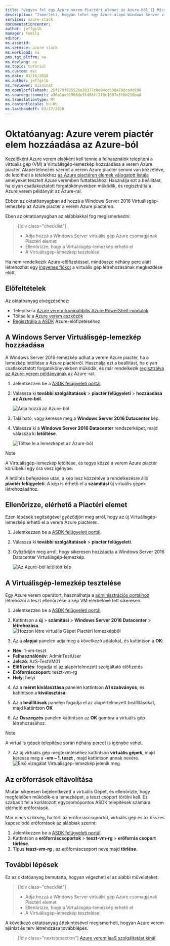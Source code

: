 ```yaml
---
title: "Vegyen fel egy Azure verem Piactéri elemet az Azure-ból |} Microsoft Docs"
description: "Ismerteti, hogyan lehet egy Azure-alapú Windows Server virtuálisgép-lemezkép hozzáadása a verem Azure piactéren."
services: azure-stack
documentationcenter: 
author: jeffgilb
manager: femila
editor: 
ms.assetid: 
ms.service: azure-stack
ms.workload: na
pms.tgt_pltfrm: na
ms.devlang: na
ms.topic: tutorial
ms.custom: mvc
ms.date: 03/16/2018
ms.author: jeffgilb
ms.reviewer: misainat
ms.openlocfilehash: 25f179f825526e20377c0e94ccb38a788cadd898
ms.sourcegitcommit: a36a1ae91968de3fd68ff2f0c1697effbb210ba8
ms.translationtype: MT
ms.contentlocale: hu-HU
ms.lasthandoff: 03/17/2018
---
```

# <a name="tutorial-add-an-azure-stack-marketplace-item-from-azure"></a>Oktatóanyag: Azure verem piactér elem hozzáadása az Azure-ból

Kezelőként Azure verem elsőként kell tennie a felhasználók telepíteni a virtuális gép (VM) a Virtuálisgép-lemezkép hozzáadása a verem Azure piactér. Alapértelmezés szerint a verem Azure piactér semmi van közzétéve, de letöltheti a tételekhez [az Azure piactéren elemek válogatott listája](.\.\azure-stack-marketplace-azure-items.md) amelyeket tesztelt Azure veremben futtatásához. Használja ezt a beállítást, ha olyan csatlakoztatott forgatókönyvekben működik, és regisztrálta a Azure verem példányát az Azure-ral.

Ebben az oktatóanyagban ad hozzá a Windows Server 2016 Virtuálisgép-lemezkép az Azure piactér a verem Azure piactéren.

Eben az oktatóanyagban az alábbiakkal fog megismerkedni:

> [!div class="checklist"]
> * Adja hozzá a Windows Server virtuális gép Azure csomagjának Piactéri elemet
> * Ellenőrizze, hogy a Virtuálisgép-lemezkép érhető el 
> * A Virtuálisgép-lemezkép tesztelése

Ha nem rendelkezik Azure-előfizetéssel, mindössze néhány perc alatt létrehozhat egy [ingyenes fiókot](https://azure.microsoft.com/free/?WT.mc_id=A261C142F) a virtuális gép létrehozásának megkezdése előtt.

## <a name="prerequisites"></a>Előfeltételek

Az oktatóanyag elvégzéséhez:

- Telepítse a [Azure verem-kompatibilis Azure PowerShell-modulok](asdk-post-deploy.md#install-azure-stack-powershell)
- Töltse le a [Azure verem eszközök](asdk-post-deploy.md#download-the-azure-stack-tools)
- [Regisztrálja a ASDK](asdk-register.md) Azure-előfizetéséhez

## <a name="add-a-windows-server-vm-image"></a>A Windows Server Virtuálisgép-lemezkép hozzáadása
A Windows Server 2016-lemezkép adhat a verem Azure piactér, ha a lemezkép letöltése a Azure piactérről. Használja ezt a beállítást, ha olyan csatlakoztatott forgatókönyvekben működik, és már rendelkezik [regisztrálva az Azure-verem példányának](asdk-register.md) az Azure-ral.

1. Jelentkezzen be a [ASDK felügyeleti portál](https://adminportal.local.azurestack.external).

2. Válassza ki **további szolgáltatások** > **piactér felügyeleti** > **hozzáadása az Azure-ból**. 

   ![Adja hozzá az Azure-ból](media/asdk-marketplace-item/azs-marketplace.png)

3. Található, vagy keresse meg a **Windows Server 2016 Datacenter** kép.

4. Válassza ki a **Windows Server 2016 Datacenter** rendszerképet, majd válassza ki **letöltése**.

   ![Töltse le a lemezképet az Azure-ból](media/asdk-marketplace-item/azure-marketplace-ws2016.png)


> [!NOTE]
> A Virtuálisgép-lemezkép letöltése, és tegye közzé a verem Azure piactér körülbelül egy óra vesz igénybe. 

A letöltés befejezése után, a kép lesz közzétéve a rendelkezésre álló **piactér felügyeleti**. A kép is érhető el a **számítási** új virtuális gépek létrehozásához.

## <a name="verify-the-marketplace-item-is-available"></a>Ellenőrizze, elérhető a Piactéri elemet
Ezen lépések segítségével győződjön meg arról, hogy az új Virtuálisgép-lemezkép érhető el a verem Azure piactéren.

1. Jelentkezzen be a [ASDK felügyeleti portál](https://adminportal.local.azurestack.external).

2. Válassza ki **további szolgáltatások** > **piactér felügyeleti**. 

3. Győződjön meg arról, hogy sikeresen hozzáadta a Windows Server 2016 Datacenter Virtuálisgép-lemezkép.

   ![Az Azure-ból letöltött kép](media/asdk-marketplace-item/azs-marketplace-ws2016.png)

## <a name="test-the-vm-image"></a>A Virtuálisgép-lemezkép tesztelése
Egy Azure verem operátort, használhatja a [adminisztrációs portálhoz](https://adminportal.local.azurestack.external) létrehozni a teszt ellenőrzése a kép VM elérhetővé tett sikeresen. 

1. Jelentkezzen be a [ASDK felügyeleti portál](https://adminportal.local.azurestack.external).

2. Kattintson a **új** > **számítási** > **Windows Server 2016 Datacenter** > **létrehozása**.  
 ![Hozzon létre virtuális Gépet Piactéri lemezképből](media/asdk-marketplace-item/new-compute.png)

3. Az a **alapjai** panelen adja meg a következő adatokat, és kattintson a **OK**:
  - **Név**: 1-vm-teszt
  - **Felhasználónév**: AdminTestUser
  - **Jelszó**: AzS-TestVM01
  - **Előfizetés**: fogadja el az alapértelmezett szolgáltató előfizetés
  - **Erőforráscsoport**: teszt-vm-rg
  - **Hely**: helyi

4. Az a **méret kiválasztása** panelen kattintson **A1 szabványos**, és kattintson a **kiválasztása**.  

5. Az a **beállítások** panelen fogadja el az alapértelmezett beállításokat, majd kattintson **OK**

6. Az **Összegzés** panelen kattintson az **OK** gombra a virtuális gép létrehozásához.  
> [!NOTE]
> A virtuális gépek telepítése során néhány percet is igénybe vehet.

7. Az új virtuális gép megtekintéséhez kattintson **virtuális gépek**, majd keresse meg a **-vm – 1. teszt** , majd kattintson annak nevére.
    ![Első vizsgálat Virtuálisgép-lemezkép jelenik meg](media/asdk-marketplace-item/first-test-vm.png)

## <a name="clean-up-resources"></a>Az erőforrások eltávolítása
Miután sikeresen bejelentkezett a virtuális Gépet, és ellenőrizte, hogy megfelelően működik-e a lemezképet, a teszt csoport törölni kell. Ez szabadít fel a korlátozott egycsomópontos ASDK telepítések számára elérhető erőforrások.

Már nincs szükség, ha törli az erőforráscsoportot, virtuális gép és az összes kapcsolódó erőforrások az alábbiak szerint:

1. Jelentkezzen be a [ASDK felügyeleti portál](https://adminportal.local.azurestack.external).
2. Kattintson a **erőforráscsoportok** > **teszt-vm-rg** > **erőforrás csoport törlése**.
3. Típus **teszt-vm-rg** , az erőforráscsoport neve majd **törlése**.

## <a name="next-steps"></a>További lépések

Ez az oktatóanyag bemutatta, hogyan végezheti el az alábbi műveleteket:

> [!div class="checklist"]
> * Adja hozzá a Windows Server virtuális gép Azure csomagjának Piactéri elemet
> * Ellenőrizze, hogy a Virtuálisgép-lemezkép érhető el 
> * A Virtuálisgép-lemezkép tesztelése

A következő oktatóanyag áttekintésével megismerheti, hogyan Azure verem ajánlat és terv létrehozása továbblépés.

> [!div class="nextstepaction"]
> [Azure verem IaaS szolgáltatást kínál](asdk-offer-services.md)